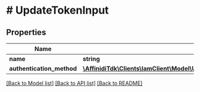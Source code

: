 # # UpdateTokenInput

## Properties

Name | Type | Description | Notes
------------ | ------------- | ------------- | -------------
**name** | **string** |  | [optional]
**authentication_method** | [**\AffinidiTdk\Clients\IamClient\Model\UpdateTokenPrivateKeyAuthenticationMethodDto**](UpdateTokenPrivateKeyAuthenticationMethodDto.md) |  | [optional]

[[Back to Model list]](../../README.md#models) [[Back to API list]](../../README.md#endpoints) [[Back to README]](../../README.md)
